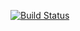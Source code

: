 [![Build Status](https://travis-ci.org/ethical-trading-initiative/20years.svg?branch=master)](https://travis-ci.org/ethical-trading-initiative/20years)
